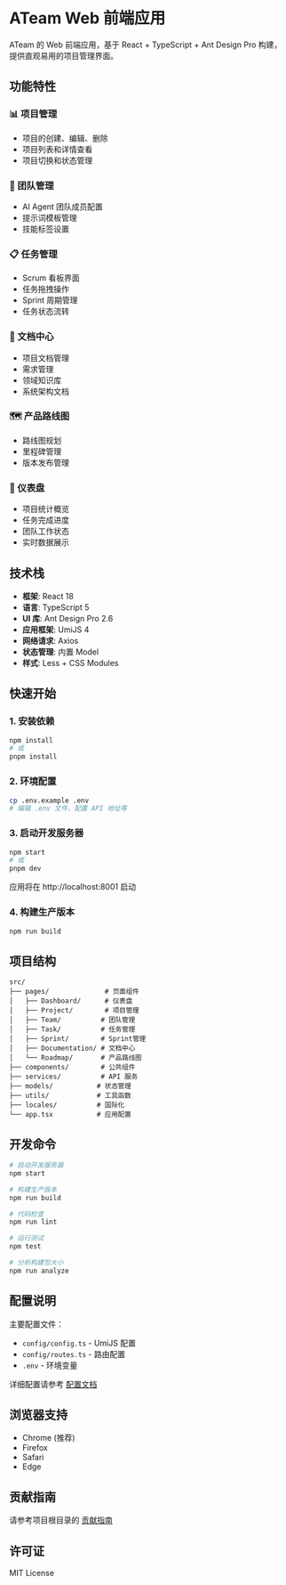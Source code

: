 # ATeam Web 前端应用

ATeam 的 Web 前端应用，基于 React + TypeScript + Ant Design Pro 构建，提供直观易用的项目管理界面。

## 功能特性

### 📊 项目管理
- 项目的创建、编辑、删除
- 项目列表和详情查看
- 项目切换和状态管理

### 👥 团队管理
- AI Agent 团队成员配置
- 提示词模板管理
- 技能标签设置

### 📋 任务管理
- Scrum 看板界面
- 任务拖拽操作
- Sprint 周期管理
- 任务状态流转

### 📄 文档中心
- 项目文档管理
- 需求管理
- 领域知识库
- 系统架构文档

### 🗺️ 产品路线图
- 路线图规划
- 里程碑管理
- 版本发布管理

### 🎯 仪表盘
- 项目统计概览
- 任务完成进度
- 团队工作状态
- 实时数据展示

## 技术栈

- **框架**: React 18
- **语言**: TypeScript 5
- **UI 库**: Ant Design Pro 2.6
- **应用框架**: UmiJS 4
- **网络请求**: Axios
- **状态管理**: 内置 Model
- **样式**: Less + CSS Modules

## 快速开始

### 1. 安装依赖

```bash
npm install
# 或
pnpm install
```

### 2. 环境配置

```bash
cp .env.example .env
# 编辑 .env 文件，配置 API 地址等
```

### 3. 启动开发服务器

```bash
npm start
# 或
pnpm dev
```

应用将在 http://localhost:8001 启动

### 4. 构建生产版本

```bash
npm run build
```

## 项目结构

```
src/
├── pages/              # 页面组件
│   ├── Dashboard/      # 仪表盘
│   ├── Project/        # 项目管理
│   ├── Team/          # 团队管理
│   ├── Task/          # 任务管理
│   ├── Sprint/        # Sprint管理
│   ├── Documentation/ # 文档中心
│   └── Roadmap/       # 产品路线图
├── components/        # 公共组件
├── services/          # API 服务
├── models/           # 状态管理
├── utils/            # 工具函数
├── locales/          # 国际化
└── app.tsx           # 应用配置
```

## 开发命令

```bash
# 启动开发服务器
npm start

# 构建生产版本
npm run build

# 代码检查
npm run lint

# 运行测试
npm test

# 分析构建包大小
npm run analyze
```

## 配置说明

主要配置文件：
- `config/config.ts` - UmiJS 配置
- `config/routes.ts` - 路由配置
- `.env` - 环境变量

详细配置请参考 [配置文档](../docs/getting-started/configuration.md)

## 浏览器支持

- Chrome (推荐)
- Firefox
- Safari
- Edge

## 贡献指南

请参考项目根目录的 [贡献指南](../docs/development/contributing.md)

## 许可证

MIT License
